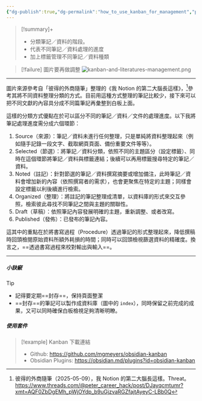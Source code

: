 ```yaml
---
{"dg-publish":true,"dg-permalink":"how_to_use_kanban_for_management","permalink":"/how_to_use_kanban_for_management/","title":"L0 Kanban管理文獻整理進度","tags":["🪨自籌Obsidian工作坊","🎯學習歷程檔案"],"noteIcon":"3","created":"2025-06-02T02:35:22.433+08:00","updated":"2025-06-22T13:26:04.749+08:00"}
---
```






> [!summary]+
> - 分類筆記／資料的階段。
> - 代表不同筆記／資料處理的進度
> - 加上標籤管理不同筆記／資料種類



> [!failure] 圖片要再做調整
> ![kanban-and-literatures-management.png](/img/user/Obsidian%20%E6%95%99%E5%AD%B8/ob%E4%BA%A4%E6%B5%81%E6%BA%96%E5%82%99/kanban-and-literatures-management.png)

---


圖片來源參考自「彼得的外商隨筆」整理的《我 Notion 的第二大腦長這樣》，[^1]參考其將不同資料整理分類的方式。目前用這種方式整理的筆記比較少，接下來可以把不同文獻的內容具分成不同篇筆記再彙整到白板上面。


這樣的分類方式優點在於可以區分不同的筆記／資料／文件的處理進度。以下我將筆記處理進度需分成六個環節：
1. Source（來源）：筆記／資料未進行任何整理，只是單純將資料整理起來（例如隨手記錄一段文字、截取網頁頁面、備份重要文件等等）。
2. Selected（節選）：將筆記／資料分類，依照不同的主題區分（設定標籤）、同時在這個環節將筆記／資料與標籤連結；後續可以再用標籤搜尋特定的筆記／資料。
3. Noted（註記）：針對節選的筆記／資料撰寫摘要或增加備注，此時筆記／資料會增加新的內容（依照撰寫者的需求），也會更聚焦在特定的主題；同樣會設定標籤以利後續進行檢索。
4. Organized（整理）：將註記的筆記整理成清單，以資料庫的形式來交互參照，檢索彼此尋找不同筆記之間與主題的關聯性。
5. Draft（草稿）：依照筆記內容發展明確的主題，重新調整、或者改寫。
6. Published（發佈）：已發布的筆記內容。

這其中的重點在於將書寫過程（Procedure）透過筆記的形式整理起來，降低撰稿時回頭檢閱原始資料所額外耗損的時間；同時可以回頭檢視篩選資料的精確度。換言之，==透過書寫過程來校對輸出與輸入==。

---


##### 小訣竅
> [!tip] 
> - 記得要定期==封存==，保持頁面整潔
> - ==封存==的筆記可以製作成資料庫（圖中的 `index`），同時保留之前完成的成果，又可以同時確保白板檢視足夠清晰明瞭。



##### 使用套件


> [!example] Kanban 下載連結
> - Github: https://github.com/mgmeyers/obsidian-kanban
> - Obsidian Plugins: https://obsidian.md/plugins?id=obsidian-kanban











[^1]: 彼得的外商隨筆（2025-05-09），我 Notion 的第二大腦長這樣。Threat。 https://www.threads.com/@peter_career_hack/post/DJayqcmtumr?xmt=AQF0ZbDgEMh_pWjOYdp_b9uGjzvaRGZfajtAyeyC-LBb0Q







